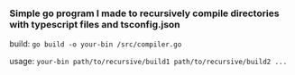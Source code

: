 ### Simple go program I made to recursively compile directories with typescript files and tsconfig.json

build: `go build -o your-bin /src/compiler.go`

usage: `your-bin path/to/recursive/build1 path/to/recursive/build2 ...`
